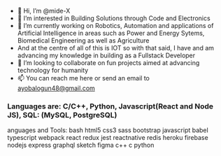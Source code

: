 - 👋 Hi, I’m @mide-X
- 👀 I’m interested in Building Solutions through Code and Electronics
- 🌱 I’m currently working on Robotics, Automation and applications of Artificial Intelligence in areas such as Power and Energy Sytems, Biomedical Engineering as well as Agriculture
- And at the centre of all of this is IOT so with that said, I have and am advancing my knowledge in building as a Fullstack Developer
- 💞️ I’m looking to collaborate on fun projects aimed at advancing technology for humanity
- 📫 You can reach me here or send an email to ayobalogun48@gmail.com
<!--- The Thanos of Code because: 'Data Structures and Algorithms', 'Data Science', 'Electronics', 'Web Development', 'Cloud Computing and Server Management' and 'Cyber Security'
--->
<h3> Languages are: C/C++, Python, Javascript(React and Node JS), SQL: (MySQL, PostgreSQL) </h3>
anguages and Tools:
bash html5 css3 sass bootstrap javascript babel typescript webpack react redux jest reactnative redis heroku firebase nodejs express graphql sketch figma c++ c python
<!---
mide-X/mide-X is a ✨ special ✨ repository because its `README.md` (this file) appears on your GitHub profile.
You can click the Preview link to take a look at your changes.
--->

